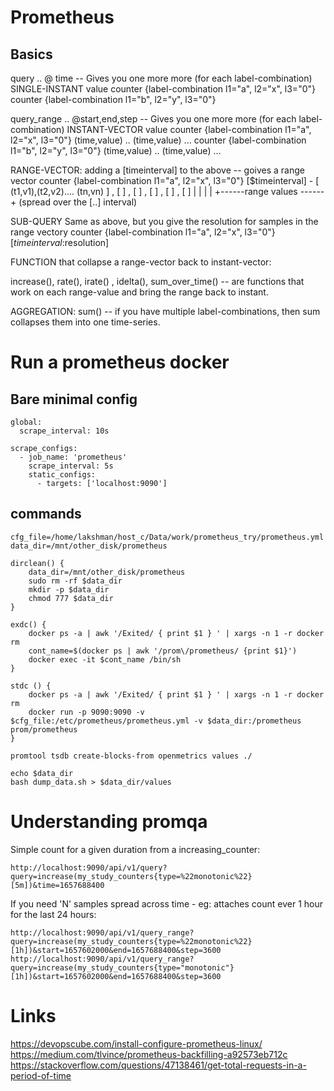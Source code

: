 # Prometheus


## Basics

query .. @ time
 -- Gives you one more more (for each label-combination) SINGLE-INSTANT value
counter {label-combination l1="a", l2="x", l3="0"}
counter {label-combination l1="b", l2="y", l3="0"}

query_range .. @start,end,step
 -- Gives you one more more (for each label-combination) INSTANT-VECTOR value
counter {label-combination l1="a", l2="x", l3="0"}
    (time,value) .. (time,value) ...
counter {label-combination l1="b", l2="y", l3="0"}
    (time,value) .. (time,value) ...

RANGE-VECTOR:
    adding a [timeinterval] to the above -- goives a range vector
counter {label-combination l1="a", l2="x", l3="0"} [$timeinterval]
    - [ (t1,v1),(t2,v2).... (tn,vn) ] , [   ] , [   ] , [   ] , [   ] , [   ]
        |                         |
        |                         |
        +------range values ------+
         (spread over the [..] interval)

SUB-QUERY
Same as above, but you give the resolution for samples in the range vectory
counter {label-combination l1="a", l2="x", l3="0"} [$timeinterval:$resolution]

FUNCTION that collapse a range-vector back to instant-vector:

increase(), rate(), irate() , idelta(), sum_over_time()
    -- are functions that work on each range-value and bring the range back to instant.

AGGREGATION:
sum()
    -- if you have multiple label-combinations, then sum collapses them into one time-series.

# Run a prometheus docker

## Bare minimal config

```
global:
  scrape_interval: 10s

scrape_configs:
  - job_name: 'prometheus'
    scrape_interval: 5s
    static_configs:
      - targets: ['localhost:9090']
```

## commands

```
cfg_file=/home/lakshman/host_c/Data/work/prometheus_try/prometheus.yml
data_dir=/mnt/other_disk/prometheus

dirclean() {
    data_dir=/mnt/other_disk/prometheus
    sudo rm -rf $data_dir
    mkdir -p $data_dir
    chmod 777 $data_dir
}

exdc() {
    docker ps -a | awk '/Exited/ { print $1 } ' | xargs -n 1 -r docker rm
    cont_name=$(docker ps | awk '/prom\/prometheus/ {print $1}')
    docker exec -it $cont_name /bin/sh
}

stdc () {
    docker ps -a | awk '/Exited/ { print $1 } ' | xargs -n 1 -r docker rm
    docker run -p 9090:9090 -v $cfg_file:/etc/prometheus/prometheus.yml -v $data_dir:/prometheus prom/prometheus
}

promtool tsdb create-blocks-from openmetrics values ./

echo $data_dir
bash dump_data.sh > $data_dir/values

```

# Understanding promqa

Simple count for a given duration from a increasing_counter:
```
http://localhost:9090/api/v1/query?query=increase(my_study_counters{type=%22monotonic%22}[5m])&time=1657688400
```
If you need 'N' samples spread across time - eg: attaches count ever 1 hour for the last 24 hours:

```
http://localhost:9090/api/v1/query_range?query=increase(my_study_counters{type=%22monotonic%22}[1h])&start=1657602000&end=1657688400&step=3600
http://localhost:9090/api/v1/query_range?query=increase(my_study_counters{type="monotonic"}[1h])&start=1657602000&end=1657688400&step=3600
```



# Links

https://devopscube.com/install-configure-prometheus-linux/
https://medium.com/tlvince/prometheus-backfilling-a92573eb712c
https://stackoverflow.com/questions/47138461/get-total-requests-in-a-period-of-time

